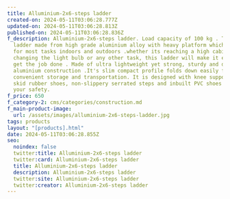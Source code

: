 ```yaml
---
title: Alluminium-2x6-steps ladder
created-on: 2024-05-11T03:06:28.777Z
updated-on: 2024-05-11T03:06:28.813Z
published-on: 2024-05-11T03:06:28.836Z
f_description: Alluminium-2x6-steps ladder. Load capacity of 100 kg . This
  ladder made from high grade aluminium alloy with heavy platform which is ideal
  for most tasks indoors and outdoors .whether its reaching a high cabinet,
  changing the light bulb or any other task, this ladder will make it easier to
  get the job done . Made of ultra lightweight yet strong, sturdy and durable
  aluminium construction .It's slim compact profile folds down easily for
  convenient storage and transportation. It is designed with knee support , anti
  skid rubber shoes, non-slippery serrated steps and inbuilt PVC shoes to ensure
  your safety.
f_price: 650
f_category-2: cms/categories/construction.md
f_main-product-image:
  url: /assets/images/alluminium-2x6-steps-ladder.jpg
tags: products
layout: "[products].html"
date: 2024-05-11T03:06:28.855Z
seo:
  noindex: false
  twitter:title: Alluminium-2x6-steps ladder
  twitter:card: Alluminium-2x6-steps ladder
  title: Alluminium-2x6-steps ladder
  description: Alluminium-2x6-steps ladder
  twitter:site: Alluminium-2x6-steps ladder
  twitter:creator: Alluminium-2x6-steps ladder
---
```

